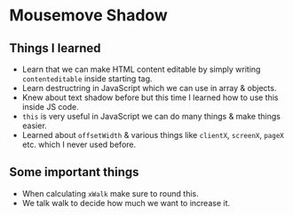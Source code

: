 # Mousemove Shadow
## Things I learned 
- Learn that we can make HTML content editable by simply writing `contenteditable` inside starting tag.
- Learn destructring in JavaScript which we can use in array & objects.
- Knew about text shadow before but this time I learned how to use this inside JS code.
- `this` is very useful in JavaScript we can do many things & make things easier.
- Learned about `offsetWidth` & various things like `clientX`, `screenX`, `pageX` etc. which I never used before.
## Some important things
- When calculating `xWalk` make sure to round this.
- We talk walk to decide how much we want to increase it.

